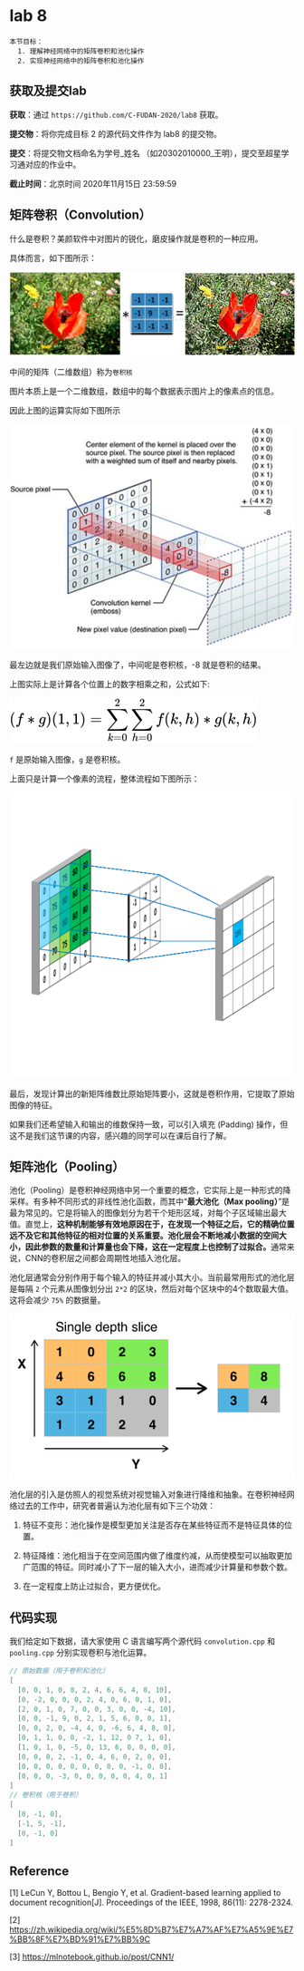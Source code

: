 # lab 8

    本节目标：
      1. 理解神经网络中的矩阵卷积和池化操作
      2. 实现神经网络中的矩阵卷积和池化操作

## 获取及提交lab

**获取**：通过 `https://github.com/C-FUDAN-2020/lab8` 获取。

**提交物**：将你完成目标 2 的源代码文件作为 lab8 的提交物。

**提交**：将提交物文档命名为学号_姓名 （如20302010000_王明），提交至超星学习通对应的作业中。

**截止时间**：北京时间 2020年11月15日 23:59:59 

## 矩阵卷积（Convolution）

什么是卷积？美颜软件中对图片的锐化，磨皮操作就是卷积的一种应用。

具体而言，如下图所示：

![convolution sample](./imgs/conv.jpg)

中间的矩阵（二维数组）称为`卷积核`

图片本质上是一个二维数组，数组中的每个数据表示图片上的像素点的信息。

因此上图的运算实际如下图所示

![convolution algo](./imgs/conv-algo.jpg)

最左边就是我们原始输入图像了，中间呢是卷积核，-8 就是卷积的结果。

上图实际上是计算各个位置上的数字相乘之和，公式如下:

![convolution function](./imgs/conv-algo-2.svg)

`f` 是原始输入图像，`g` 是卷积核。

上面只是计算一个像素的流程，整体流程如下图所示：

![convolution all](./imgs/conv-all.gif)

最后，发现计算出的新矩阵维数比原始矩阵要小，这就是卷积作用，它提取了原始图像的特征。

如果我们还希望输入和输出的维数保持一致，可以引入填充 (Padding) 操作，但这不是我们这节课的内容，感兴趣的同学可以在课后自行了解。

## 矩阵池化（Pooling）

池化（Pooling）是卷积神经网络中另一个重要的概念，它实际上是一种形式的降采样。有多种不同形式的非线性池化函数，而其中“**最大池化（Max pooling）**”是最为常见的。它是将输入的图像划分为若干个矩形区域，对每个子区域输出最大值。直觉上，<strong>这种机制能够有效地原因在于，在发现一个特征之后，它的精确位置远不及它和其他特征的相对位置的关系重要。池化层会不断地减小数据的空间大小，因此参数的数量和计算量也会下降，这在一定程度上也控制了过拟合。</strong>通常来说，CNN的卷积层之间都会周期性地插入池化层。

池化层通常会分别作用于每个输入的特征并减小其大小。当前最常用形式的池化层是每隔 `2` 个元素从图像划分出 `2*2` 的区块，然后对每个区块中的4个数取最大值。这将会减少 `75%` 的数据量。

![pooling](./imgs/pooling.png)

池化层的引入是仿照人的视觉系统对视觉输入对象进行降维和抽象。在卷积神经网络过去的工作中，研究者普遍认为池化层有如下三个功效：

1. 特征不变形：池化操作是模型更加关注是否存在某些特征而不是特征具体的位置。

2. 特征降维：池化相当于在空间范围内做了维度约减，从而使模型可以抽取更加广范围的特征。同时减小了下一层的输入大小，进而减少计算量和参数个数。

3. 在一定程度上防止过拟合，更方便优化。

## 代码实现

我们给定如下数据，请大家使用 C 语言编写两个源代码 ` convolution.cpp ` 和 ` pooling.cpp ` 分别实现卷积与池化运算。

```c
// 原始数据（用于卷积和池化）
[
  [0, 0, 1, 0, 0, 2, 4, 6, 6, 4, 8, 10],
  [0, -2, 0, 0, 0, 2, 4, 0, 6, 0, 1, 0],
  [2, 0, 1, 0, 7, 0, 0, 3, 0, 0, -4, 10],
  [0, 0, -1, 9, 0, 2, 1, 5, 6, 0, 0, 1],
  [0, 0, 2, 0, -4, 4, 0, -6, 6, 4, 8, 0],
  [0, 1, 1, 0, 0, -2, 1, 12, 0 7, 1, 0],
  [1, 0, 1, 0, -5, 0, 13, 6, 0, 0, 0, 0],
  [0, 0, 0, 2, -1, 0, 4, 6, 0, 2, 0, 0],
  [0, 0, 0, 0, 0, 0, 0, 0, 0, -1, 0, 0],
  [0, 0, 0, -3, 0, 0, 0, 0, 0, 4, 0, 1]
]
// 卷积核（用于卷积）
[
  [0, -1, 0],
  [-1, 5, -1],
  [0, -1, 0]
]
```

## Reference

[1] LeCun Y, Bottou L, Bengio Y, et al. Gradient-based learning applied to document recognition[J]. Proceedings of the IEEE, 1998, 86(11): 2278-2324.

[2] https://zh.wikipedia.org/wiki/%E5%8D%B7%E7%A7%AF%E7%A5%9E%E7%BB%8F%E7%BD%91%E7%BB%9C

[3] https://mlnotebook.github.io/post/CNN1/
